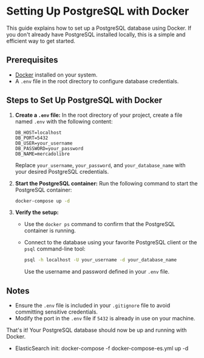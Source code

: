 # Setting Up PostgreSQL with Docker

This guide explains how to set up a PostgreSQL database using Docker. If you don't already have PostgreSQL installed locally, this is a simple and efficient way to get started.

## Prerequisites

- [Docker](https://www.docker.com/get-started) installed on your system.
- A `.env` file in the root directory to configure database credentials.

## Steps to Set Up PostgreSQL with Docker

1. **Create a `.env` file:**
   In the root directory of your project, create a file named `.env` with the following content:

   ```env
   DB_HOST=localhost
   DB_PORT=5432
   DB_USER=your_username
   DB_PASSWORD=your_password
   DB_NAME=mercadolibre
   ```

   Replace `your_username`, `your_password`, and `your_database_name` with your desired PostgreSQL credentials.

2. **Start the PostgreSQL container:**
   Run the following command to start the PostgreSQL container:

   ```bash
   docker-compose up -d
   ```

3. **Verify the setup:**

   - Use the `docker ps` command to confirm that the PostgreSQL container is running.
   - Connect to the database using your favorite PostgreSQL client or the `psql` command-line tool:

     ```bash
     psql -h localhost -U your_username -d your_database_name
     ```

     Use the username and password defined in your `.env` file.

## Notes

- Ensure the `.env` file is included in your `.gitignore` file to avoid committing sensitive credentials.
- Modify the port in the `.env` file if `5432` is already in use on your machine.

That's it! Your PostgreSQL database should now be up and running with Docker.

- ElasticSearch init: docker-compose -f docker-compose-es.yml up -d
